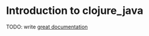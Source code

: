 # Introduction to clojure_java

TODO: write [great documentation](http://jacobian.org/writing/what-to-write/)
